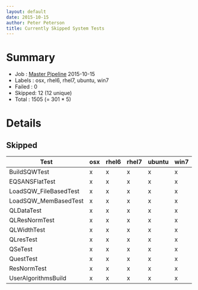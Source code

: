```yaml
---
layout: default
date: 2015-10-15
author: Peter Peterson
title: Currently Skipped System Tests
---
```

Summary
=======

* Job    : [Master Pipeline](http://builds.mantidproject.org/view/Master%20Pipeline/) 2015-10-15
* Labels : osx, rhel6, rhel7, ubuntu, win7
* Failed : 0
* Skipped: 12 (12 unique)
* Total  : 1505 (= 301 * 5)

Details
=======

Skipped
-------

| Test                   | osx | rhel6 | rhel7 | ubuntu | win7 |
|------------------------|-----|-------|-------|--------|------|
| BuildSQWTest           |  x  |   x   |   x   |    x   |   x  |
| EQSANSFlatTest         |  x  |   x   |   x   |    x   |   x  |
| LoadSQW_FileBasedTest  |  x  |   x   |   x   |    x   |   x  |
| LoadSQW_MemBasedTest   |  x  |   x   |   x   |    x   |   x  |
| QLDataTest             |  x  |   x   |   x   |    x   |   x  |
| QLResNormTest          |  x  |   x   |   x   |    x   |   x  |
| QLWidthTest            |  x  |   x   |   x   |    x   |   x  |
| QLresTest              |  x  |   x   |   x   |    x   |   x  |
| QSeTest                |  x  |   x   |   x   |    x   |   x  |
| QuestTest              |  x  |   x   |   x   |    x   |   x  |
| ResNormTest            |  x  |   x   |   x   |    x   |   x  |
| UserAlgorithmsBuild    |  x  |   x   |   x   |    x   |   x  |
